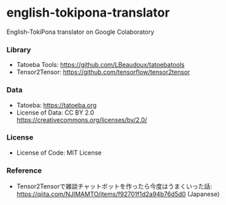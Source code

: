 # english-tokipona-translator

English-TokiPona translator on Google Colaboratory

### Library
- Tatoeba Tools: https://github.com/LBeaudoux/tatoebatools
- Tensor2Tensor: https://github.com/tensorflow/tensor2tensor

### Data
- Tatoeba: https://tatoeba.org
- License of Data: CC BY 2.0 https://creativecommons.org/licenses/by/2.0/

### License
- License of Code: MIT License

### Reference 
- Tensor2Tensorで雑談チャットボットを作ったら今度はうまくいった話: https://qiita.com/NJIMAMTO/items/f92701f1d2a94b76d5d0 (Japanese)
